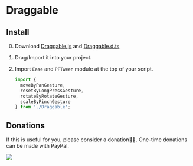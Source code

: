 # Draggable


## Install

0. Download [Draggable.js](https://github.com/pofulu/sparkar-draggable/releases/latest/download/Draggable.js) and  [Draggable.d.ts](https://github.com/pofulu/sparkar-draggable/releases/latest/download/Draggable.d.ts)

1. Drag/Import it into your project.
2. Import `Ease` and `PFTween` module at the top of your script.
    ```javascript
    import { 
      moveByPanGesture,
      resetByLongPressGesture,
      rotateByRotateGesture,
      scaleByPinchGesture
    } from './Draggable';
    ```

## Donations
If this is useful for you, please consider a donation🙏🏼. One-time donations can be made with PayPal.

[![](https://www.paypalobjects.com/en_US/i/btn/btn_donateCC_LG.gif)](https://www.paypal.com/cgi-bin/webscr?cmd=_s-xclick&hosted_button_id=HW99ESSALJZ36)